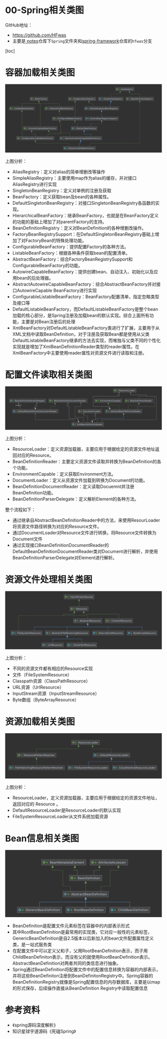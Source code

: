 # 00-Spring相关类图

GitHub地址：

- https://github.com/HFwas
- 主要是[ notes](https://github.com/HFwas/notes)仓库下`Spring`文件夹和[spring-framework](https://github.com/HFwas/spring-framework)仓库的`hfwas`分支

[toc]

# 容器加载相关类图

![image-20220316210420993](images/image-20220316210420993.png)

上图分析：

- AliasRegistry：定义对alias的简单增删改等操作
- SimpleAliasRegistry：主要使用map作为alias的缓存，并对接口AliasRegistry进行实现
- SingletonBeanRegistry：定义对单例的注册及获取
- BeanFactory：定义获取bean及bean的各种属性。
- DefaultSingletonBeanRegistry：对接口SingletonBeanRegistry各函数的实现。
- HierarchicalBeanFactory：继承BeanFactory，也就是在BeanFactory定义的功能的基础上增加了对parentFactory的支持。
- BeanDefinitionRegistry：定义对BeanDefinition的各种增删改操作。
- FactoryBeanRegistrySupport：在DefaultSingletonBeanRegistry基础上增加了对FactoryBean的特殊处理功能。
- ConfigurableBeanFactory：提供配置Factory的各种方法。
- ListableBeanFactory：根据各种条件获取bean的配置清单。
- AbstractBeanFactory：综合FactoryBeanRegistrySupport和ConfigurableBeanFactory的功能。
- AutowireCapableBeanFactory：提供创建bean、自动注入、初始化以及应用bean的后处理器。
- AbstractAutowireCapableBeanFactory：综合AbstractBeanFactory并对接口AutowireCapable BeanFactory进行实现
- ConfigurableListableBeanFactory：BeanFactory配置清单，指定忽略类型及接口等
- DefaultListableBeanFactory，而DefaultListableBeanFactory是整个bean加载的核心部分，是Spring注册及加载bean的默认实现。综合上面所有功能，主要是对Bean注册后的处理
- XmlBeanFactory对DefaultListableBeanFactory类进行了扩展，主要用于从XML文档中读取BeanDefinition，对于注册及获取Bean都是使用从父类DefaultListableBeanFactory继承的方法去实现，而唯独与父类不同的个性化实现就是增加了XmlBeanDefinitionReader类型的reader属性。在XmlBeanFactory中主要使用reader属性对资源文件进行读取和注册。

# 配置文件读取相关类图

![image-20220316213943905](images/image-20220316213943905.png)

上图分析：

- ResourceLoader：定义资源加载器，主要应用于根据给定的资源文件地址返回对应的Resource。
- BeanDefinitionReader：主要定义资源文件读取并转换为BeanDefinition的各个功能。
- EnvironmentCapable：定义获取Environment方法。
- DocumentLoader：定义从资源文件加载到转换为Document的功能。
- BeanDefinitionDocumentReader：定义读取Docuemnt并注册BeanDefinition功能。
- BeanDefinitionParserDelegate：定义解析Element的各种方法。

整个流程如下：

- 通过继承自AbstractBeanDefinitionReader中的方法，来使用ResourLoader将资源文件路径转换为对应的Resource文件。
- 通过DocumentLoader对Resource文件进行转换，将Resource文件转换为Document文件
- 通过实现接口BeanDefinitionDocumentReader的DefaultBeanDefinitionDocumentReader类对Document进行解析，并使用BeanDefinitionParserDelegate对Element进行解析。

# 资源文件处理相关类图

![image-20220316214729277](images/image-20220316214729277.png)

上图分析：

- 不同的资源文件都有相应的Resource实现
- 文件（FileSystemResource）
- Classpath资源（ClassPathResource）
- URL资源（UrlResource）
- InputStream资源（InputStreamResource）
- Byte数组（ByteArrayResource）

# 资源加载相关类图

![image-20220316230944973](images/image-20220316230944973.png)

上图分析：

- ResourceLoader，定义资源加载器，主要应用于根据给定的资源文件地址，返回对应的 Resource 。
- DefaultResourceLoader是ResourceLoader的默认实现
- FileSystemResourceLoader从文件系统加载资源

# Bean信息相关类图

![image-20220318005449546](images/image-20220318005449546.png)

- BeanDefinition是配置文件<bean>元素标签在容器中的内部表示形式
- 其中RootBeanDefinition是最常用的实现类，它对应一般性的<bean>元素标签，GenericBeanDefinition是自2.5版本以后新加入的bean文件配置属性定义类，是一站式服务类
- 在配置文件中可以定义父<bean>和子<bean>，父<bean>用RootBeanDefinition表示，而子<bean>用ChildBeanDefiniton表示，而没有父<bean>的<bean>就使用RootBeanDefinition表示。AbstractBeanDefinition对两者共同的类信息进行抽象。
- Spring通过BeanDefinition将配置文件中的<bean>配置信息转换为容器的内部表示，并将这些BeanDefiniton注册到BeanDefinitonRegistry中。Spring容器的BeanDefinitionRegistry就像是Spring配置信息的内存数据库，主要是以map的形式保存，后续操作直接从BeanDefinition Registry中读取配置信息

# 参考资料

- 《spring源码深度解析》
- 知识星球宇道源码《死磕Spring》
